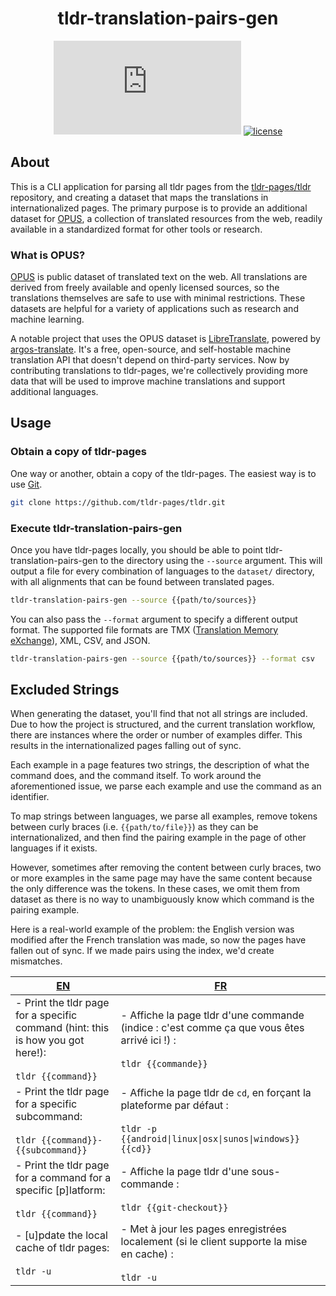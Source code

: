 <div align="center">
  <h1>tldr-translation-pairs-gen</h1>

[![Matrix chat][matrix-image]][matrix-url]
[![license][license-image]][license-url]

[matrix-url]: https://matrix.to/#/#tldr-pages:matrix.org
[matrix-image]: https://img.shields.io/matrix/tldr-pages:matrix.org?label=Chat+on+Matrix
[license-url]: https://github.com/tldr-pages/tldr-translation-pairs-gen/blob/main/LICENSE
[license-image]: https://img.shields.io/badge/license-MIT-blue.svg?label=License
</div>

## About

This is a CLI application for parsing all tldr pages from the [tldr-pages/tldr](https://github.com/tldr-pages/tldr) repository, and creating a dataset that maps the translations in internationalized pages. The primary purpose is to provide an additional dataset for [OPUS](https://opus.nlpl.eu/), a collection of translated resources from the web, readily available in a standardized format for other tools or research.

### What is OPUS?

[OPUS](https://opus.nlpl.eu/) is public dataset of translated text on the web. All translations are derived from freely available and openly licensed sources, so the translations themselves are safe to use with minimal restrictions. These datasets are helpful for a variety of applications such as research and machine learning.

A notable project that uses the OPUS dataset is [LibreTranslate](https://libretranslate.com/), powered by [argos-translate](https://github.com/argosopentech/argos-translate/). It's a free, open-source, and self-hostable machine translation API that doesn't depend on third-party services. Now by contributing translations to tldr-pages, we're collectively providing more data that will be used to improve machine translations and support additional languages.

## Usage

### Obtain a copy of tldr-pages

One way or another, obtain a copy of the tldr-pages. The easiest way is to use [Git](https://git-scm.com/).

```sh
git clone https://github.com/tldr-pages/tldr.git
```

### Execute tldr-translation-pairs-gen

Once you have tldr-pages locally, you should be able to point tldr-translation-pairs-gen to the directory using the `--source` argument. This will output a file for every combination of languages to the `dataset/` directory, with all alignments that can be found between translated pages.

```sh
tldr-translation-pairs-gen --source {{path/to/sources}}
```

You can also pass the `--format` argument to specify a different output format. The supported file formats are TMX ([Translation Memory eXchange](https://en.wikipedia.org/wiki/Translation_Memory_eXchange)), XML, CSV, and JSON.

```sh
tldr-translation-pairs-gen --source {{path/to/sources}} --format csv
```

## Excluded Strings

When generating the dataset, you'll find that not all strings are included. Due to how the project is structured, and the current translation workflow, there are instances where the order or number of examples differ. This results in the internationalized pages falling out of sync.

Each example in a page features two strings, the description of what the command does, and the command itself. To work around the aforementioned issue, we parse each example and use the command as an identifier.

To map strings between languages, we parse all examples, remove tokens between curly braces (i.e. `{{path/to/file}}`) as they can be internationalized, and then find the pairing example in the page of other languages if it exists.

However, sometimes after removing the content between curly braces, two or more examples in the same page may have the same content because the only difference was the tokens. In these cases, we omit them from dataset as there is no way to unambiguously know which command is the pairing example.

Here is a real-world example of the problem: the English version was modified after the French translation was made, so now the pages have fallen out of sync. If we made pairs using the index, we'd create mismatches.

| [EN](https://github.com/tldr-pages/tldr/blob/77decbbb90597baa942e224da2138477d273fc86/pages/common/tldr.md) | [FR](https://github.com/tldr-pages/tldr/blob/77decbbb90597baa942e224da2138477d273fc86/pages.fr/common/tldr.md) |
|---|---|
| - Print the tldr page for a specific command (hint: this is how you got here!): <br><br> `tldr {{command}}` | - Affiche la page tldr d'une commande (indice : c'est comme ça que vous êtes arrivé ici !) : <br><br> `tldr {{commande}}`
| - Print the tldr page for a specific subcommand: <br><br> `tldr {{command}}-{{subcommand}}` | - Affiche la page tldr de `cd`, en forçant la plateforme par défaut : <br><br> `tldr -p {{android\|linux\|osx\|sunos\|windows}} {{cd}}`
| - Print the tldr page for a command for a specific [p]latform: <br><br> `tldr {{command}}` | - Affiche la page tldr d'une sous-commande : <br><br> `tldr {{git-checkout}}`
| - [u]pdate the local cache of tldr pages: <br><br> `tldr -u` | - Met à jour les pages enregistrées localement (si le client supporte la mise en cache) : <br><br> `tldr -u`
